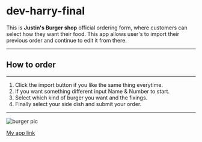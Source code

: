 # dev-harry-final

This is **Justin's Burger shop** official ordering form, where customers can select how they want their food. This app allows user's to import their previous order and continue to edit it from there.

---
## How to order
---
1. Click the import button if you like the same thing everytime.
2. If you want something different input Name & Number to start.
3. Select which kind of burger you want and the fixings.
4. Finally select your side dish and submit your order.
---
![burger pic](https://png.pngtree.com/png-vector/20190130/ourmid/pngtree-cute-minimalist-creative-cartoon-hamburger-png-image_611163.jpg)

[My app link](https://github.com/JustinAlkire/dev-harry-final)
